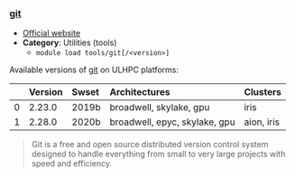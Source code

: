 ### [git](https://git-scm.com/)

* [Official website](https://git-scm.com/)
* __Category__: Utilities (tools)
    -  `module load tools/git[/<version>]`

Available versions of [git](https://git-scm.com/) on ULHPC platforms:

|    | Version   | Swset   | Architectures                 | Clusters   |
|---:|:----------|:--------|:------------------------------|:-----------|
|  0 | 2.23.0    | 2019b   | broadwell, skylake, gpu       | iris       |
|  1 | 2.28.0    | 2020b   | broadwell, epyc, skylake, gpu | aion, iris |

> Git is a free and open source distributed version control system designed to handle everything from small to very large projects with speed and efficiency.
